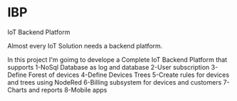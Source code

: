 # IBP
IoT Backend Platform

Almost every IoT Solution needs a backend platform.

In this project I'm goimg to develope a Complete IoT Backend Platform that supports
1-NoSql Database as log and database
2-User subscription
3-Define Forest of devices
4-Define Devices Trees
5-Create rules for devices and trees using NodeRed
6-Billing subsystem for devices and customers
7-Charts and reports
8-Mobile apps

